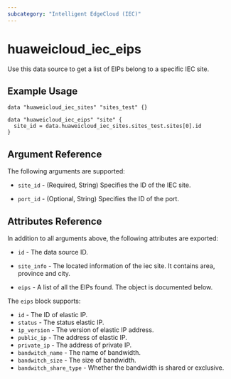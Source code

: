 ```yaml
---
subcategory: "Intelligent EdgeCloud (IEC)"
---
```


# huaweicloud_iec_eips

Use this data source to get a list of EIPs belong to a specific IEC site.

## Example Usage

```hcl
data "huaweicloud_iec_sites" "sites_test" {}

data "huaweicloud_iec_eips" "site" {
  site_id = data.huaweicloud_iec_sites.sites_test.sites[0].id
}
```

## Argument Reference

The following arguments are supported:

* `site_id` - (Required, String) Specifies the ID of the IEC site.

* `port_id` - (Optional, String) Specifies the ID of the port.

## Attributes Reference

In addition to all arguments above, the following attributes are exported:

* `id` - The data source ID.

* `site_info` - The located information of the iec site. It contains area, province and city.

* `eips` - A list of all the EIPs found. The object is documented below.

The `eips` block supports:
  * `id` - The ID of elastic IP.
  * `status` - The status elastic IP.
  * `ip_version` - The version of elastic IP address.
  * `public_ip` - The address of elastic IP.
  * `private_ip` - The address of private IP.
  * `bandwitch_name` - The name of bandwidth.
  * `bandwitch_size` - The size of bandwidth.
  * `bandwitch_share_type` - Whether the bandwidth is shared or exclusive.
